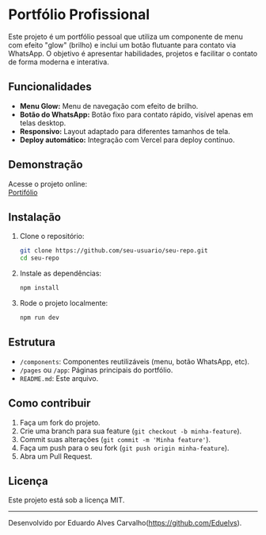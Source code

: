 # Portfólio Profissional

Este projeto é um portfólio pessoal que utiliza um componente de menu com efeito "glow" (brilho) e inclui um botão flutuante para contato via WhatsApp. O objetivo é apresentar habilidades, projetos e facilitar o contato de forma moderna e interativa.

## Funcionalidades

- **Menu Glow:** Menu de navegação com efeito de brilho.
- **Botão do WhatsApp:** Botão fixo para contato rápido, visível apenas em telas desktop.
- **Responsivo:** Layout adaptado para diferentes tamanhos de tela.
- **Deploy automático:** Integração com Vercel para deploy contínuo.

## Demonstração

Acesse o projeto online:  
[Portifólio](http://eduelvs.vercel.app)

## Instalação

1. Clone o repositório:
   ```bash
   git clone https://github.com/seu-usuario/seu-repo.git
   cd seu-repo
   ```
2. Instale as dependências:
   ```bash
   npm install
   ```
3. Rode o projeto localmente:
   ```bash
   npm run dev
   ```

## Estrutura

- `/components`: Componentes reutilizáveis (menu, botão WhatsApp, etc).
- `/pages` ou `/app`: Páginas principais do portfólio.
- `README.md`: Este arquivo.

## Como contribuir

1. Faça um fork do projeto.
2. Crie uma branch para sua feature (`git checkout -b minha-feature`).
3. Commit suas alterações (`git commit -m 'Minha feature'`).
4. Faça um push para o seu fork (`git push origin minha-feature`).
5. Abra um Pull Request.

## Licença

Este projeto está sob a licença MIT.

---

Desenvolvido por Eduardo Alves Carvalho(https://github.com/Eduelvs).
